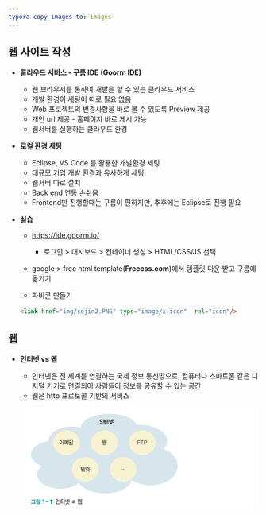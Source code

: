 ```yaml
---
typora-copy-images-to: images
---
```






## 웹 사이트 작성

- **클라우드 서비스 - 구름 IDE (Goorm IDE)**

  - 웹 브라우저를 통하여 개발을 할 수 있는 클라우드 서비스
  - 개발 환경이 세팅이 따로 필요 없음
  - Web 프로젝트의 변경사항을 바로 볼 수 있도록 Preview 제공
  - 개인 url 제공 - 홈페이지 바로 게시 가능
  - 웹서버를 실행하는 클라우드 환경

  

- **로컬 환경 세팅**

  - Eclipse, VS Code 를 활용한 개발환경 세팅
  - 대규모 기업 개발 환경과 유사하게 세팅
  - 웹서버 따로 설치
  - Back end 연동 손쉬움
  - Frontend만 진행할때는 구름이 편하지만, 추후에는 Eclipse로 진행 필요

  

- **실습**

  - https://ide.goorm.io/ 
    - 로그인 > 대시보드 > 컨테이너 생성 > HTML/CSS/JS 선택

  - google > free html template(**Freecss.com**)에서 템플릿 다운 받고 구름에 옮기기 
  - 파비콘 만들기

  ```html
  <link href="img/sejin2.PNG" type="image/x-icon"  rel="icon"/>
  ```

  

## 웹

- **인터넷 vs 웹**

  - 인터넷은 전 세계를 연결하는 국제 정보 통신망으로, 컴퓨터나 스마트폰 같은 디지털 기기로 연결되어 사람들이 정보를 공유할 수 있는 공간
  - 웹은 http 프로토콜 기반의 서비스

  ![image-20210609104705010](images/image-20210609104705010.png)

